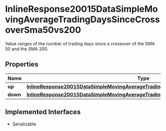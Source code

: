 

# InlineResponse20015DataSimpleMovingAverageTradingDaysSinceCrossoverSma50vs200

Value ranges of the number of trading days since a crossover of the SMA 50 and the SMA 200.

## Properties

Name | Type | Description | Notes
------------ | ------------- | ------------- | -------------
**up** | [**InlineResponse20015DataSimpleMovingAverageTradingDaysSinceCrossoverSma50vs200Up**](InlineResponse20015DataSimpleMovingAverageTradingDaysSinceCrossoverSma50vs200Up.md) |  |  [optional]
**down** | [**InlineResponse20015DataSimpleMovingAverageTradingDaysSinceCrossoverSma50vs200Down**](InlineResponse20015DataSimpleMovingAverageTradingDaysSinceCrossoverSma50vs200Down.md) |  |  [optional]


## Implemented Interfaces

* Serializable


